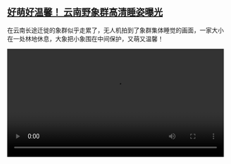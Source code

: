 <!--1623239224000-->
[好萌好温馨！ 云南野象群高清睡姿曝光](https://www.dw.com/zh/%E5%A5%BD%E8%90%8C%E5%A5%BD%E6%B8%A9%E9%A6%A8%EF%BC%81%20%E4%BA%91%E5%8D%97%E9%87%8E%E8%B1%A1%E7%BE%A4%E9%AB%98%E6%B8%85%E7%9D%A1%E5%A7%BF%E6%9B%9D%E5%85%89/a-57826333)
------

<p>在云南长途迁徙的象群似乎走累了，无人机拍到了象群集体睡觉的画面，一家大小在一处林地休息，大象把小象围在中间保护，又萌又温馨！</small></p><video src="https://tvdownloaddw-a.akamaihd.net/dwtv_video/flv/vdt_zh/2021/bchi210609_001_337edbchi_210609_elephants_sd_sor.mp4" controls style="width:100%"></video>
